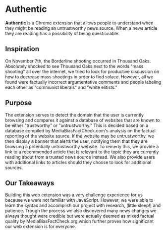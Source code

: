 # Authentic
**Authentic** is a Chrome extension that allows people to understand when they might be reading an untrustworthy news source. When a news article they are reading has a possibility of being questionable.

## Inspiration

On November 7th, the Borderline shooting occurred in Thousand Oaks. Absolutely shocked to see Thousand Oaks next to the words "mass shooting" all over the internet, we tried to look for productive discussion on how to decrease mass shootings in order to find solace. However, all we found were factually incorrect argumentative comments and people labeling each other as "communist liberals" and "white elitists."

## Purpose

The extension serves to detect the domain that the user is currently browsing and compares it against a database of websites that are known to be either "trustworthy" or "untrustworthy." This is decided based on a database compiled by MediaBiasFactCheck.com's analysis on the factual reporting of the website source. If the website may be untrustworthy, we then display a banner that alerts the user, notifying them that they are browsing a potentially untrustworthy website. To remedy this, we provide a link to a recommended article that is relevant to the topic they are currently reading about from a trusted news source instead. We also provide users with additional links to articles should they choose to look for additional sources.

## Our Takeaways

Building this web extension was a very challenge experience for us because we were not familiar with JavaScript. However, we were able to learn the syntax and accomplish our project with research, (little sleep!) and patience. Trough the process we also discovered many news changes we always thought were credible but were actually deemed as mixed factual quality by MediaBiasFactCheck.org which further proves how significant our web extension is for everyone.